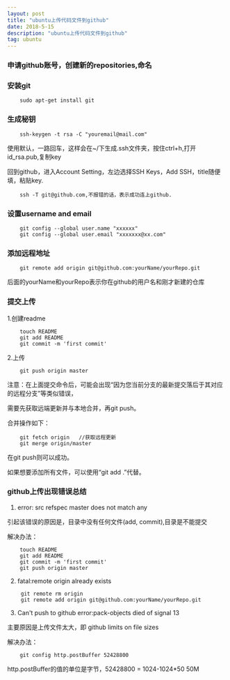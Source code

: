 ```yaml
---
layout: post
title: "ubuntu上传代码文件到github"
date: 2018-5-15
description: "ubuntu上传代码文件到github"
tag: ubuntu
---
```



### 申请github账号，创建新的repositories,命名

### 安装git

        sudo apt-get install git
        
### 生成秘钥 

        ssh-keygen -t rsa -C "youremail@mail.com"
        
使用默认，一路回车，这样会在~/下生成.ssh文件夹，按住ctrl+h,打开id_rsa.pub,复制key

回到github，进入Account Setting，左边选择SSH Keys，Add SSH，title随便填，粘贴key.

        ssh -T git@github.com,不报错的话，表示成功连上github.
        
### 设置username and email

        git config --global user.name "xxxxxx"
        git config --global user.email "xxxxxxx@xx.com"
        
### 添加远程地址

        git remote add origin git@github.com:yourName/yourRepo.git

后面的yourName和yourRepo表示你在github的用户名和刚才新建的仓库

### 提交上传

1.创建readme

        touch README
        git add README
        git commit -m 'first commit'
        
2.上传

        git push origin master
        
注意：在上面提交命令后，可能会出现“因为您当前分支的最新提交落后于其对应的远程分支”等类似错误，

需要先获取远端更新并与本地合并，再git push。

合并操作如下：

        git fetch origin   //获取远程更新
        git merge origin/master

在git push则可以成功。

如果想要添加所有文件，可以使用“git add .”代替。

### github上传出现错误总结

1. error: src refspec master does not match any

引起该错误的原因是，目录中没有任何文件(add, commit),目录是不能提交

解决办法：

        touch README
        git add README
        git commit -m 'first commit'
        git push origin master
        
2. fatal:remote origin already exists

        git remote rm origin
        git remote add origin git@github.com:yourName/yourRepo.git
        
3. Can't push to github error:pack-objects died of signal 13

主要原因是上传文件太大，即 github limits on file sizes

解决办法：

        git config http.postBuffer 52428800
        
http.postBuffer的值的单位是字节，52428800 = 1024-1024*50 50M
